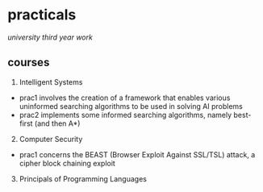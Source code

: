 # practicals
*university third year work*

## courses
1. Intelligent Systems 
  - prac1 involves the creation of a framework that enables various uninformed searching algorithms
    to be used in solving AI problems
  - prac2 implements some informed searching algorithms, namely best-first (and then A*)
2. Computer Security
  - prac1 concerns the BEAST (Browser Exploit Against SSL/TSL) attack, a cipher block chaining exploit
  
3. Principals of Programming Languages
